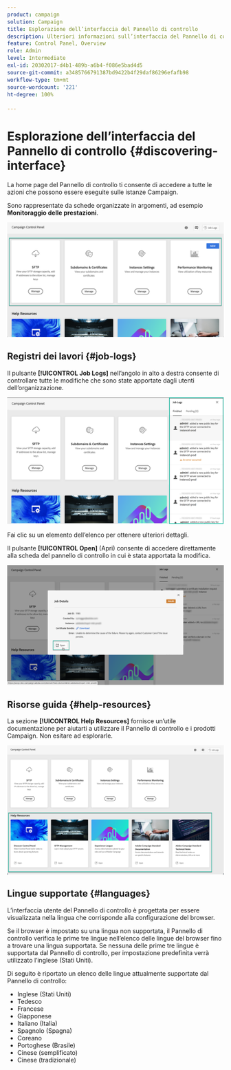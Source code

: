 ```yaml
---
product: campaign
solution: Campaign
title: Esplorazione dell’interfaccia del Pannello di controllo
description: Ulteriori informazioni sull’interfaccia del Pannello di controllo
feature: Control Panel, Overview
role: Admin
level: Intermediate
exl-id: 20302017-d4b1-489b-a6b4-f086e5bad4d5
source-git-commit: a3485766791387bd9422b4f29daf86296efafb98
workflow-type: tm+mt
source-wordcount: '221'
ht-degree: 100%

---
```


# Esplorazione dell’interfaccia del Pannello di controllo  {#discovering-interface}

La home page del Pannello di controllo ti consente di accedere a tutte le azioni che possono essere eseguite sulle istanze Campaign.

Sono rappresentate da schede organizzate in argomenti, ad esempio **Monitoraggio delle prestazioni**.

<!--With upcoming Campaign releases, more topics and cards will be made available.-->

![](assets/control_panel_interface.png)

## Registri dei lavori {#job-logs}

Il pulsante **[!UICONTROL Job Logs]** nell’angolo in alto a destra consente di controllare tutte le modifiche che sono state apportate dagli utenti dell’organizzazione.

![](assets/control_panel_interface2.png)

Fai clic su un elemento dell’elenco per ottenere ulteriori dettagli.

Il pulsante **[!UICONTROL Open]** (Apri) consente di accedere direttamente alla scheda del pannello di controllo in cui è stata apportata la modifica.

![](assets/control_panel_logdetails.png)

## Risorse guida {#help-resources}

La sezione **[!UICONTROL Help Resources]** fornisce un’utile documentazione per aiutarti a utilizzare il Pannello di controllo e i prodotti Campaign. Non esitare ad esplorarle.

![](assets/helpresources.png)

## Lingue supportate {#languages}

L’interfaccia utente del Pannello di controllo è progettata per essere visualizzata nella lingua che corrisponde alla configurazione del browser.

Se il browser è impostato su una lingua non supportata, il Pannello di controllo verifica le prime tre lingue nell’elenco delle lingue del browser fino a trovare una lingua supportata. Se nessuna delle prime tre lingue è supportata dal Pannello di controllo, per impostazione predefinita verrà utilizzato l’inglese (Stati Uniti).

Di seguito è riportato un elenco delle lingue attualmente supportate dal Pannello di controllo:

* Inglese (Stati Uniti)
* Tedesco
* Francese
* Giapponese
* Italiano (Italia)
* Spagnolo (Spagna)
* Coreano
* Portoghese (Brasile)
* Cinese (semplificato)
* Cinese (tradizionale)
